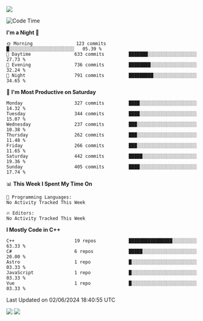 ![](https://komarev.com/ghpvc/?username=lilpidgey&color=red)
<!--START_SECTION:waka-->
![Code Time](http://img.shields.io/badge/Code%20Time-1%2C491%20hrs%2018%20mins-blue)

**I'm a Night 🦉** 

```text
🌞 Morning                123 commits         █░░░░░░░░░░░░░░░░░░░░░░░░   05.39 % 
🌆 Daytime                633 commits         ███████░░░░░░░░░░░░░░░░░░   27.73 % 
🌃 Evening                736 commits         ████████░░░░░░░░░░░░░░░░░   32.24 % 
🌙 Night                  791 commits         █████████░░░░░░░░░░░░░░░░   34.65 % 
```
📅 **I'm Most Productive on Saturday** 

```text
Monday                   327 commits         ████░░░░░░░░░░░░░░░░░░░░░   14.32 % 
Tuesday                  344 commits         ████░░░░░░░░░░░░░░░░░░░░░   15.07 % 
Wednesday                237 commits         ███░░░░░░░░░░░░░░░░░░░░░░   10.38 % 
Thursday                 262 commits         ███░░░░░░░░░░░░░░░░░░░░░░   11.48 % 
Friday                   266 commits         ███░░░░░░░░░░░░░░░░░░░░░░   11.65 % 
Saturday                 442 commits         █████░░░░░░░░░░░░░░░░░░░░   19.36 % 
Sunday                   405 commits         ████░░░░░░░░░░░░░░░░░░░░░   17.74 % 
```


📊 **This Week I Spent My Time On** 

```text
💬 Programming Languages: 
No Activity Tracked This Week

🔥 Editors: 
No Activity Tracked This Week
```

**I Mostly Code in C++** 

```text
C++                      19 repos            ████████████████░░░░░░░░░   63.33 % 
C#                       6 repos             █████░░░░░░░░░░░░░░░░░░░░   20.00 % 
Astro                    1 repo              █░░░░░░░░░░░░░░░░░░░░░░░░   03.33 % 
JavaScript               1 repo              █░░░░░░░░░░░░░░░░░░░░░░░░   03.33 % 
Vue                      1 repo              █░░░░░░░░░░░░░░░░░░░░░░░░   03.33 % 
```




 Last Updated on 02/06/2024 18:40:55 UTC
<!--END_SECTION:waka-->
![](https://hit.yhype.me/github/profile?user_id=42968544)
![](https://komarev.com/ghpvc/?lilpidgey)

